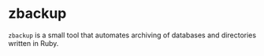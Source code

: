 zbackup
=======

`zbackup` is a small tool that automates archiving of databases and directories
written in Ruby.
